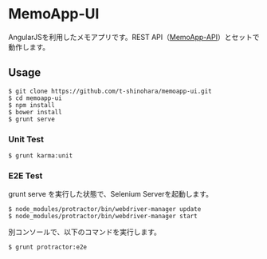 MemoApp-UI
==========

AngularJSを利用したメモアプリです。REST API（[MemoApp-API](https://github.com/t-shinohara/memoapp-api)）とセットで動作します。

## Usage
```
$ git clone https://github.com/t-shinohara/memoapp-ui.git
$ cd memoapp-ui
$ npm install
$ bower install
$ grunt serve
```
### Unit Test
```
$ grunt karma:unit
```

### E2E Test
grunt serve を実行した状態で、Selenium Serverを起動します。
```
$ node_modules/protractor/bin/webdriver-manager update
$ node_modules/protractor/bin/webdriver-manager start
```
別コンソールで、以下のコマンドを実行します。
```
$ grunt protractor:e2e
```